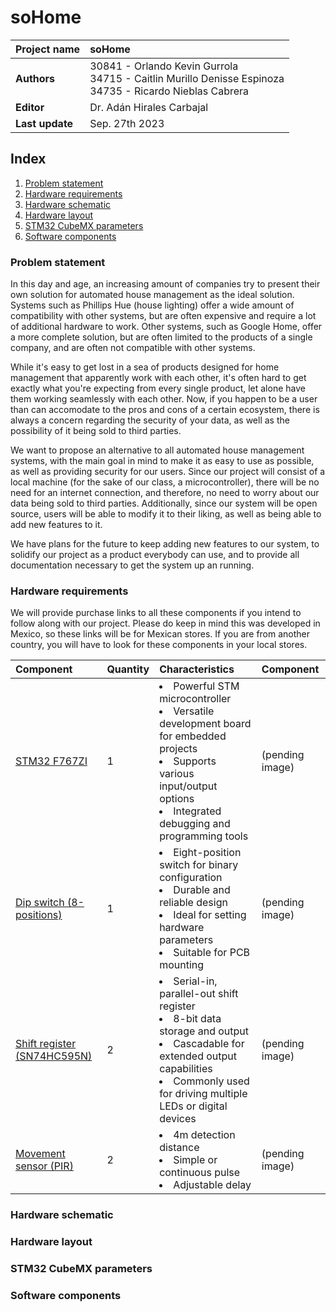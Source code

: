 # **soHome**

| **Project name** | soHome  |
| :- | :- |
| **Authors** | 30841 - Orlando Kevin Gurrola <br> 34715 - Caitlin Murillo Denisse Espinoza <br> 34735 - Ricardo Nieblas Cabrera  |
| **Editor** | Dr. Adán Hirales Carbajal |
| **Last update** | Sep. 27th 2023 |

## **Index**

1. [Problem statement](#problem-statement)
2. [Hardware requirements](#hardware-requirements)
3. [Hardware schematic](#hardware-schematic)
4. [Hardware layout](#hardware-layout)
5. [STM32 CubeMX parameters](#stm32-cubemx-parameters)
6. [Software components](#software-components)

### **Problem statement**

In this day and age, an increasing amount of companies try to present their own solution for automated house management as the ideal solution. Systems such as Phillips Hue (house lighting) offer a wide amount of compatibility with other systems, but are often expensive and require a lot of additional hardware to work. Other systems, such as Google Home, offer a more complete solution, but are often limited to the products of a single company, and are often not compatible with other systems.

While it's easy to get lost in a sea of products designed for home management that apparently work with each other, it's often hard to get exactly what you're expecting from every single product, let alone have them working seamlessly with each other. Now, if you happen to be a user than can accomodate to the pros and cons of a certain ecosystem, there is always a concern regarding the security of your data, as well as the possibility of it being sold to third parties.

We want to propose an alternative to all automated house management systems, with the main goal in mind to make it as easy to use as possible, as well as providing security for our users. Since our project will consist of a local machine (for the sake of our class, a microcontroller), there will be no need for an internet connection, and therefore, no need to worry about our data being sold to third parties. Additionally, since our system will be open source, users will be able to modify it to their liking, as well as being able to add new features to it.

We have plans for the future to keep adding new features to our system, to solidify our project as a product everybody can use, and to provide all documentation necessary to get the system up an running.

### **Hardware requirements**

We will provide purchase links to all these components if you intend to follow along with our project. Please do keep in mind this was developed in Mexico, so these links will be for Mexican stores. If you are from another country, you will have to look for these components in your local stores.

| Component | Quantity | Characteristics | Component |
| :- | :- | :- | :- |
| [STM32 F767ZI](https://www.st.com/en/evaluation-tools/nucleo-f767zi.html) | 1 | <li> Powerful STM microcontroller <li> Versatile development board for embedded projects <li> Supports various input/output options <li> Integrated debugging and programming tools | (pending image) |
| [Dip switch (8-positions)](https://www.steren.com.mx/switch-deslizable-dip-switch-de-8-posiciones.html) | 1 | <li> Eight-position switch for binary configuration <li> Durable and reliable design <li> Ideal for setting hardware parameters <li> Suitable for PCB mounting | (pending image) |
| [Shift register (SN74HC595N)](https://www.steren.com.mx/circuito-integrado-shift-register.html) | 2 | <li> Serial-in, parallel-out shift register <li> 8-bit data storage and output <li> Cascadable for extended output capabilities <li> Commonly used for driving multiple LEDs or digital devices | (pending image) |
| [Movement sensor (PIR)](https://www.steren.com.mx/sensor-de-movimiento-pir.html) | 2 | <li> 4m detection distance <li> Simple or continuous pulse <li> Adjustable delay  | (pending image) |

### **Hardware schematic**

<!-- pending -->

### **Hardware layout**

<!-- pending -->

### **STM32 CubeMX parameters**

<!-- pending -->

### **Software components**

<!-- pending -->


<!-- template example

- Setting up the pins
- Creating the message queue
- Reading from C4014BE Parallel input / serial output shift register
- Writing to SN54HC595 Serial input / parallel output shift register

-->